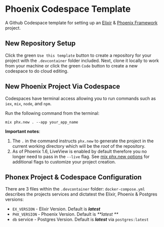 # Phoenix Codespace Template

A Github Codespace template for setting up an [Elixir](https://github.com/elixir-lang/elixir) & [Phoenix Framework](https://github.com/phoenixframework/phoenix) project.

## New Repository Setup

Click the green `Use this template` button to create a repository for your project with the `.devcontainer` folder included. Next, clone it locally to work from your machine or click the green `Code` button to create a new codespace to do cloud editing.

## New Phoenix Project Via Codespace

Codespaces have terminal access allowing you to run commands such as `iex`, `mix`, `node`, and `npm`. 

Run the following command from the terminal:

```
mix phx.new . --app your_app_name
```

**Important notes**: 
1. The `.` in the command instructs `phx.new` to generate the project in the current working directory which will be the _root_ of the repository. 
2. As of Phoenix 1.6, LiveView is enabled by default therefore you no longer  need to pass in the `--live` flag. See [mix phx.new options](https://hexdocs.pm/phoenix/Mix.Tasks.Phx.New.html#module-options) for additional flags to customize your project creation.

## Phonex Project & Codespace Configuration

There are 3 files within the `.devcontainer` folder:
`docker-compose.yml` describes the projects services and dictatest the Elixir, Phoenix & Postgres versions:
- `EX_VERSION` - Elixir Version. Default is _**latest**_
- `PHX_VERSION` - Phoenix Version. Default is _**latest  **_
- `db` service - Postgres Version. Default is _**latest**_ via `postgres:latest`
